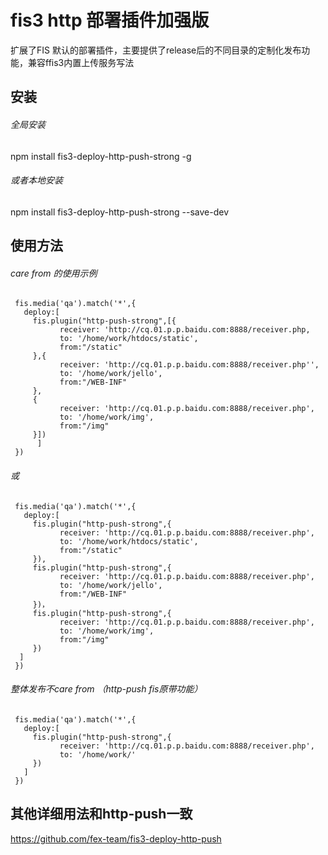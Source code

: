 # fis3 http 部署插件加强版
扩展了FIS 默认的部署插件，主要提供了release后的不同目录的定制化发布功能，兼容ffis3内置上传服务写法

##  安装


###### 全局安装

npm install fis3-deploy-http-push-strong -g
###### 或者本地安装

npm install fis3-deploy-http-push-strong --save-dev


## 使用方法
###### care from 的使用示例

```
 fis.media('qa').match('*',{
   deploy:[
     fis.plugin("http-push-strong",[{
           receiver: 'http://cq.01.p.p.baidu.com:8888/receiver.php,
           to: '/home/work/htdocs/static',
           from:"/static"
     },{
           receiver: 'http://cq.01.p.p.baidu.com:8888/receiver.php'',
           to: '/home/work/jello',
           from:"/WEB-INF"
     },
     {
           receiver: 'http://cq.01.p.p.baidu.com:8888/receiver.php',
           to: '/home/work/img',
           from:"/img"
     }])
      ]
 })
```
###### 或

```
 fis.media('qa').match('*',{
   deploy:[
     fis.plugin("http-push-strong",{
           receiver: 'http://cq.01.p.p.baidu.com:8888/receiver.php',
           to: '/home/work/htdocs/static',
           from:"/static"
     }),
     fis.plugin("http-push-strong",{
           receiver: 'http://cq.01.p.p.baidu.com:8888/receiver.php',
           to: '/home/work/jello',
           from:"/WEB-INF"
     })，
     fis.plugin("http-push-strong",{
           receiver: 'http://cq.01.p.p.baidu.com:8888/receiver.php',
           to: '/home/work/img',
           from:"/img"
     })
  ]
 })
```
###### 整体发布不care from  （http-push fis原带功能）

```
 fis.media('qa').match('*',{
   deploy:[
     fis.plugin("http-push-strong",{
           receiver: 'http://cq.01.p.p.baidu.com:8888/receiver.php',
           to: '/home/work/'
     })
   ]
 })
```
## 其他详细用法和http-push一致
https://github.com/fex-team/fis3-deploy-http-push
